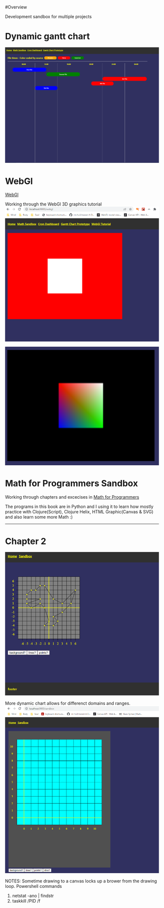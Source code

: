 
#Overview

Development sandbox for multiple projects

# Dynamic gantt chart

![alt dynamic gantt chart](general-dynamic.PNG)

# WebGl

[WebGl](https://developer.mozilla.org/en-US/docs/Web/API/WebGL_API)

Working through the WebGl 3D graphics tutorial
![First Tutorial](webgl_1.PNG)

![Second Tutorial](webgl_color.PNG)

# Math for Programmers Sandbox

Working through chapters and excecises in [Math for Programmers](https://www.manning.com/books/math-for-programmers?utm_source=google&utm_medium=cpc&utm_campaign=dynamicremarketing&gclid=EAIaIQobChMI_Lb1466v6AIVkkZeCh1HuwuNEAEYASACEgLgkvD_BwE)

The programs in this book are in Python and I using it to learn how mostly practice with Clojure(Script), Clojure Helix, HTML Graphic(Canvas & SVG) and also learn some more Math :)

---

# Chapter 2
![alt dino chart](dino-chart.png "Dino Chart")

More dynamic chart allows for differenct domains and ranges.
![alt dynamic chart](dynamic-chart.PNG "Dynamic Chart")

NOTES:
Sometime drawing to a canvas locks up a brower from the drawing loop.  Powershell commands
1. netstat -ano | findstr <PORT>
2. taskkill /PID <PID> /f


